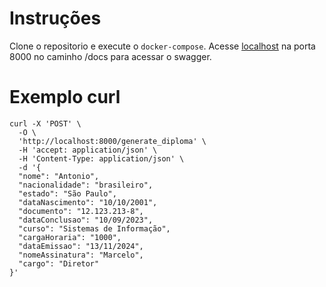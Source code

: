# Instruções
Clone o repositorio e execute o `docker-compose`. Acesse [localhost](http://localhost:8000/docs) na porta 8000 no caminho /docs para acessar o swagger.
# Exemplo curl
```
curl -X 'POST' \
  -O \
  'http://localhost:8000/generate_diploma' \
  -H 'accept: application/json' \
  -H 'Content-Type: application/json' \
  -d '{
  "nome": "Antonio",
  "nacionalidade": "brasileiro",
  "estado": "São Paulo",
  "dataNascimento": "10/10/2001",
  "documento": "12.123.213-8",
  "dataConclusao": "10/09/2023",
  "curso": "Sistemas de Informação",
  "cargaHoraria": "1000",
  "dataEmissao": "13/11/2024",
  "nomeAssinatura": "Marcelo",
  "cargo": "Diretor"
}'
```
